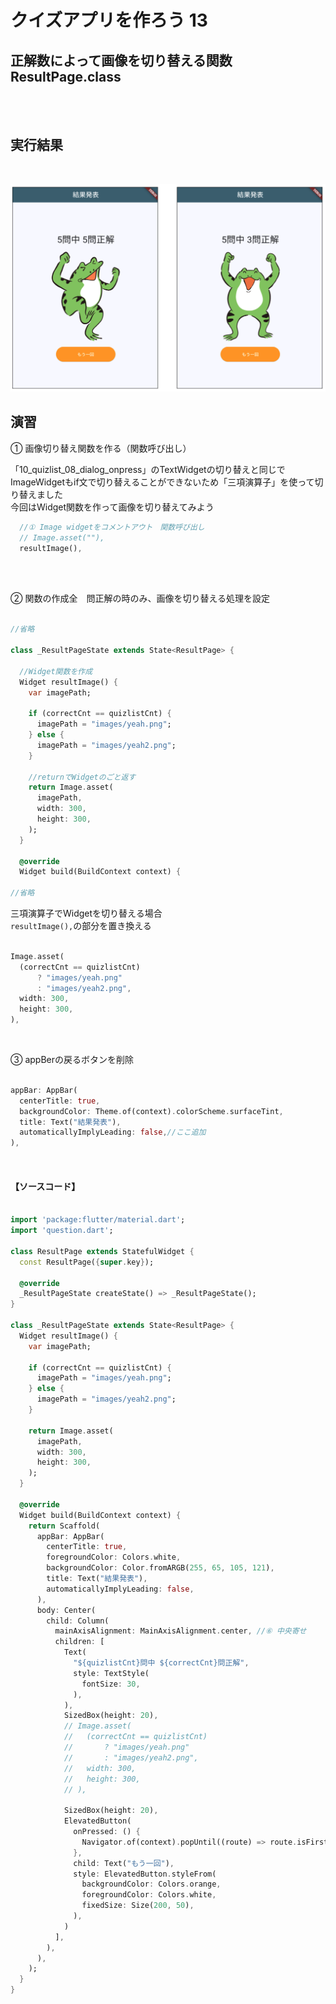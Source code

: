 # **クイズアプリを作ろう 13**

## **正解数によって画像を切り替える関数 ResultPage.class**

<br><br>

## **実行結果**

<br>

![question](img/13_question1-1.png)

## **演習**

① 画像切り替え関数を作る（関数呼び出し）

  「10_quizlist_08_dialog_onpress」のTextWidgetの切り替えと同じで  
  ImageWidgetもif文で切り替えることができないため「三項演算子」を使って切り替えました  
  今回はWidget関数を作って画像を切り替えてみよう

```dart
  //① Image widgetをコメントアウト　関数呼び出し
  // Image.asset(""),
  resultImage(),
```

<br><br>

② 関数の作成全　問正解の時のみ、画像を切り替える処理を設定

```dart

//省略

class _ResultPageState extends State<ResultPage> {

  //Widget関数を作成
  Widget resultImage() {
    var imagePath;

    if (correctCnt == quizlistCnt) {
      imagePath = "images/yeah.png";
    } else {
      imagePath = "images/yeah2.png";
    }

    //returnでWidgetのごと返す
    return Image.asset(
      imagePath,
      width: 300,
      height: 300,
    );
  }

  @override
  Widget build(BuildContext context) {

//省略


```

三項演算子でWidgetを切り替える場合  
`resultImage(),`の部分を置き換える

```dart

Image.asset(
  (correctCnt == quizlistCnt)
      ? "images/yeah.png"
      : "images/yeah2.png",
  width: 300,
  height: 300,
),

```

<br>

③ appBerの戻るボタンを削除

```dart

appBar: AppBar(
  centerTitle: true,
  backgroundColor: Theme.of(context).colorScheme.surfaceTint,
  title: Text("結果発表"),
  automaticallyImplyLeading: false,//ここ追加
),

```

<br>

#### **【ソースコード】**

```dart

import 'package:flutter/material.dart';
import 'question.dart';

class ResultPage extends StatefulWidget {
  const ResultPage({super.key});

  @override
  _ResultPageState createState() => _ResultPageState();
}

class _ResultPageState extends State<ResultPage> {
  Widget resultImage() {
    var imagePath;

    if (correctCnt == quizlistCnt) {
      imagePath = "images/yeah.png";
    } else {
      imagePath = "images/yeah2.png";
    }

    return Image.asset(
      imagePath,
      width: 300,
      height: 300,
    );
  }

  @override
  Widget build(BuildContext context) {
    return Scaffold(
      appBar: AppBar(
        centerTitle: true,
        foregroundColor: Colors.white,
        backgroundColor: Color.fromARGB(255, 65, 105, 121),
        title: Text("結果発表"),
        automaticallyImplyLeading: false,
      ),
      body: Center(
        child: Column(
          mainAxisAlignment: MainAxisAlignment.center, //⑥ 中央寄せ
          children: [
            Text(
              "${quizlistCnt}問中 ${correctCnt}問正解",
              style: TextStyle(
                fontSize: 30,
              ),
            ),
            SizedBox(height: 20),
            // Image.asset(
            //   (correctCnt == quizlistCnt)
            //       ? "images/yeah.png"
            //       : "images/yeah2.png",
            //   width: 300,
            //   height: 300,
            // ),

            SizedBox(height: 20),
            ElevatedButton(
              onPressed: () {
                Navigator.of(context).popUntil((route) => route.isFirst);
              },
              child: Text("もう一回"),
              style: ElevatedButton.styleFrom(
                backgroundColor: Colors.orange,
                foregroundColor: Colors.white,
                fixedSize: Size(200, 50),
              ),
            )
          ],
        ),
      ),
    );
  }
}



```
